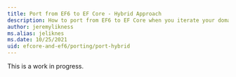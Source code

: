 ```yaml
---
title: Port from EF6 to EF Core - Hybrid Approach
description: How to port from EF6 to EF Core when you iterate your domain model and database separately and use mapping to connect the two.
author: jeremylikness
ms.alias: jeliknes
ms.date: 10/25/2021
uid: efcore-and-ef6/porting/port-hybrid
---
```


This is a work in progress.
